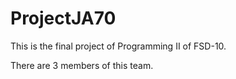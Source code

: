 # ProjectJA70
This is the final project of Programming II of FSD-10.

There are 3 members of this team.

